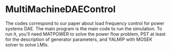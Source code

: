 # MultiMachineDAEControl
The codes correspond to our paper about  load frequency control for power systems DAE. The main program is the main code to run the simulation. To run it, you'll need MATPOWER to solve the power flow problem, PST at least for the description of generator parameters, and YALMIP with MOSEK solver to solve LMIs.
